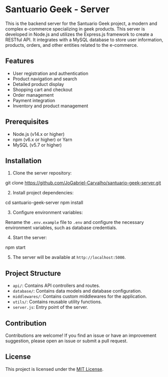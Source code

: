 # Santuario Geek - Server

This is the backend server for the Santuario Geek project, a modern and complex e-commerce specializing in geek products. This server is developed in Node.js and utilizes the Express.js framework to create a RESTful API. It integrates with a MySQL database to store user information, products, orders, and other entities related to the e-commerce.

## Features

- User registration and authentication
- Product navigation and search
- Detailed product display
- Shopping cart and checkout
- Order management
- Payment integration
- Inventory and product management

## Prerequisites

- Node.js (v14.x or higher)
- npm (v6.x or higher) or Yarn
- MySQL (v5.7 or higher)

## Installation

1. Clone the server repository:

git clone https://github.com/JoGabriel-Carvalho/santuario-geek-server.git


2. Install project dependencies:

cd santuario-geek-server
npm install


3. Configure environment variables:

Rename the `.env.example` file to `.env` and configure the necessary environment variables, such as database credentials.


4. Start the server:

npm start


5. The server will be available at `http://localhost:5000`.

## Project Structure

- `api/`: Contains API controllers and routes.
- `database/`: Contains data models and database configuration.
- `middlewares/`: Contains custom middlewares for the application.
- `utils/`: Contains reusable utility functions.
- `server.js`: Entry point of the server.

## Contribution

Contributions are welcome! If you find an issue or have an improvement suggestion, please open an issue or submit a pull request.

## License

This project is licensed under the [MIT License](LICENSE).
